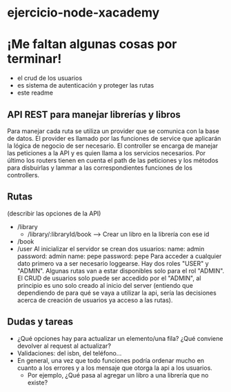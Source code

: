 # ejercicio-node-xacademy
# ¡Me faltan algunas cosas por terminar!
- el crud de los usuarios
- es sistema de autenticación y proteger las rutas
- este readme 

## API REST para manejar librerías y libros

Para manejar cada ruta se utiliza un provider que se comunica con la base de datos. El provider es llamado por las funciones de service que aplicarán la lógica de negocio de ser necesario. El controller se encarga de manejar las peticiones a la API y es quien llama a los servicios necesarios. Por último los routers tienen en cuenta el path de las peticiones y los métodos para disbuirlas y lammar a las correspondientes funciones de los controllers.

## Rutas
(describir  las opciones de la API)
- /library
  - /library/:libraryId/book --> Crear un libro en la librería con ese id
- /book
- /user
  Al inicializar el servidor se crean dos usuarios: 
  name: admin
  password: admin
  name: pepe
  password: pepe
Para acceder a cualquier dato primero va a ser necesario loggearse. Hay dos roles "USER" y "ADMIN". Algunas rutas van a estar disponibles solo para el rol "ADMIN".
El CRUD de usuarios solo puede ser accedido por el "ADMIN", al principio es uno solo creado al inicio del server (entiendo que dependiendo de para qué se vaya a utilizar la api, sería las decisiones acerca de creación de usuarios ya acceso a las rutas).

## Dudas y tareas
- ¿Qué opciones hay para actualizar un elemento/una fila? ¿Qué conviene devolver al request al actualizar?
- Validaciones: del isbn, del teléfono...
- En general, una vez que todo funciones podría ordenar mucho en cuanto a los errores y a los mensaje que otorga la api a los usuarios.
  - Por ejemplo, ¿Qué pasa al agregar un libro a una librería que no existe?



